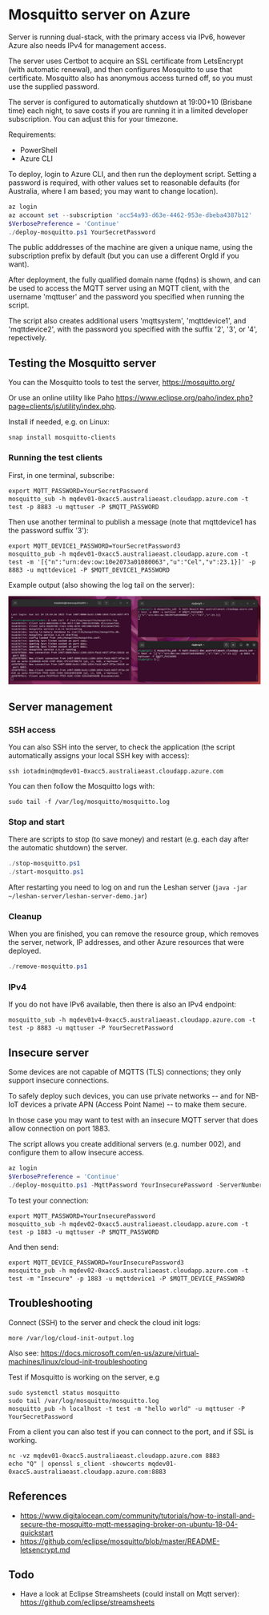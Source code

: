 Mosquitto server on Azure
=========================

Server is running dual-stack, with the primary access via IPv6, however Azure also needs IPv4 for management access.

The server uses Certbot to acquire an SSL certificate from LetsEncrypt (with automatic renewal), and then configures Mosquitto to
use that certificate. Mosquitto also has anonymous access turned off, so you must use the supplied password.

The server is configured to automatically shutdown at 19:00+10 (Brisbane time) each night, to save costs if you are running it
in a limited developer subscription. You can adjust this for your timezone.

Requirements:
* PowerShell
* Azure CLI

To deploy, login to Azure CLI, and then run the deployment script. Setting a password is required, with other values set to
reasonable defaults (for Australia, where I am based; you may want to change location).

```powershell
az login
az account set --subscription 'acc54a93-d63e-4462-953e-dbeba4387b12'
$VerbosePreference = 'Continue'
./deploy-mosquitto.ps1 YourSecretPassword
```

The public adddresses of the machine are given a unique name, using the subscription prefix by default (but you can use a different OrgId if you want).

After deployment, the fully qualified domain name (fqdns) is shown, and can be used to access the MQTT server using an MQTT client, with the username 'mqttuser' and the password you specified when running the script.

The script also creates additional users 'mqttsystem', 'mqttdevice1', and 'mqttdevice2', with the password you specified with the suffix '2', '3', or '4', repectively.

Testing the Mosquitto server
----------------------------

You can the Mosquitto tools to test the server, https://mosquitto.org/

Or use an online utility like Paho https://www.eclipse.org/paho/index.php?page=clients/js/utility/index.php.

Install if needed, e.g. on Linux:

```shell
snap install mosquitto-clients
```

### Running the test clients

First, in one terminal, subscribe:

```shell
export MQTT_PASSWORD=YourSecretPassword
mosquitto_sub -h mqdev01-0xacc5.australiaeast.cloudapp.azure.com -t test -p 8883 -u mqttuser -P $MQTT_PASSWORD
```

Then use another terminal to publish a message (note that mqttdevice1 has the password suffix '3'):

```shell
export MQTT_DEVICE1_PASSWORD=YourSecretPassword3
mosquitto_pub -h mqdev01-0xacc5.australiaeast.cloudapp.azure.com -t test -m '[{"n":"urn:dev:ow:10e2073a01080063","u":"Cel","v":23.1}]' -p 8883 -u mqttdevice1 -P $MQTT_DEVICE1_PASSWORD
```

Example output (also showing the log tail on the server):

![Mosquitto test](pics/mosquitto-test.png)


Server management
-----------------

### SSH access

You can also SSH into the server, to check the application (the script automatically assigns your local SSH key with access):

```
ssh iotadmin@mqdev01-0xacc5.australiaeast.cloudapp.azure.com
```

You can then follow the Mosquitto logs with:

```
sudo tail -f /var/log/mosquitto/mosquitto.log
```

### Stop and start

There are scripts to stop (to save money) and restart (e.g. each day after the automatic shutdown) the server.

```powershell
./stop-mosquitto.ps1
./start-mosquitto.ps1
```

After restarting you need to log on and run the Leshan server (`java -jar ~/leshan-server/leshan-server-demo.jar`)

### Cleanup

When you are finished, you can remove the resource group, which removes the server, network, IP addresses, and other Azure resources
that were deployed.

```powershell
./remove-mosquitto.ps1
```

### IPv4

If you do not have IPv6 available, then there is also an IPv4 endpoint:

```shell
mosquitto_sub -h mqdev01v4-0xacc5.australiaeast.cloudapp.azure.com -t test -p 8883 -u mqttuser -P YourSecretPassword
```

Insecure server
---------------

Some devices are not capable of MQTTS (TLS) connections; they only support insecure connections.

To safely deploy such devices, you can use private networks -- and for NB-IoT devices a private APN (Access Point Name) -- to make them secure.

In those case you may want to test with an insecure MQTT server that does allow connection on port 1883.

The script allows you create additional servers (e.g. number 002), and configure them to allow insecure access.

```powershell
az login
$VerbosePreference = 'Continue'
./deploy-mosquitto.ps1 -MqttPassword YourInsecurePassword -ServerNumber 2 -AllowInsecure
```

To test your connection:

```shell
export MQTT_PASSWORD=YourInsecurePassword
mosquitto_sub -h mqdev02-0xacc5.australiaeast.cloudapp.azure.com -t test -p 1883 -u mqttuser -P $MQTT_PASSWORD
```

And then send:

```shell
export MQTT_DEVICE_PASSWORD=YourInsecurePassword3
mosquitto_pub -h mqdev02-0xacc5.australiaeast.cloudapp.azure.com -t test -m "Insecure" -p 1883 -u mqttdevice1 -P $MQTT_DEVICE_PASSWORD
```


Troubleshooting
---------------

Connect (SSH) to the server and check the cloud init logs:

```shell
more /var/log/cloud-init-output.log
```

Also see: https://docs.microsoft.com/en-us/azure/virtual-machines/linux/cloud-init-troubleshooting

Test if Mosquitto is working on the server, e.g

```shell
sudo systemctl status mosquitto
sudo tail /var/log/mosquitto/mosquitto.log
mosquitto_pub -h localhost -t test -m "hello world" -u mqttuser -P YourSecretPassword
```

From a client you can also test if you can connect to the port, and if SSL is working.

```shell
nc -vz mqdev01-0xacc5.australiaeast.cloudapp.azure.com 8883
echo "Q" | openssl s_client -showcerts mqdev01-0xacc5.australiaeast.cloudapp.azure.com:8883
```


References
----------

* https://www.digitalocean.com/community/tutorials/how-to-install-and-secure-the-mosquitto-mqtt-messaging-broker-on-ubuntu-18-04-quickstart
* https://github.com/eclipse/mosquitto/blob/master/README-letsencrypt.md


Todo
----

* Have a look at Eclipse Streamsheets (could install on Mqtt server): https://github.com/eclipse/streamsheets
